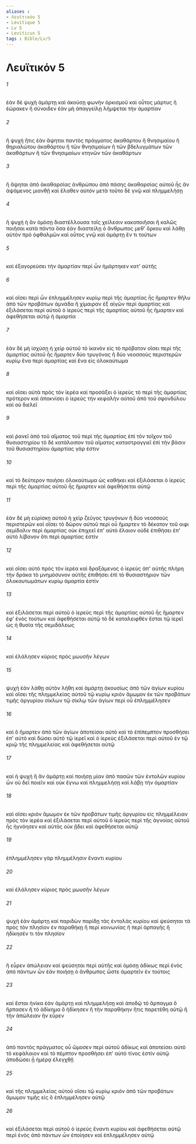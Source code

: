 ```yaml
---
aliases : 
- Λευϊτικόν 5
- Lévitique 5
- Lv 5
- Leviticus 5
tags : Bible/Lv/5
---
```


# Λευϊτικόν 5

###### 1
ἐὰν δὲ ψυχὴ ἁμάρτῃ καὶ ἀκούσῃ φωνὴν ὁρκισμοῦ καὶ οὗτος μάρτυς ἢ ἑώρακεν ἢ σύνοιδεν ἐὰν μὴ ἀπαγγείλῃ λήμψεται τὴν ἁμαρτίαν
###### 2
ἢ ψυχή ἥτις ἐὰν ἅψηται παντὸς πράγματος ἀκαθάρτου ἢ θνησιμαίου ἢ θηριαλώτου ἀκαθάρτου ἢ τῶν θνησιμαίων ἢ τῶν βδελυγμάτων τῶν ἀκαθάρτων ἢ τῶν θνησιμαίων κτηνῶν τῶν ἀκαθάρτων
###### 3
ἢ ἅψηται ἀπὸ ἀκαθαρσίας ἀνθρώπου ἀπὸ πάσης ἀκαθαρσίας αὐτοῦ ἧς ἂν ἁψάμενος μιανθῇ καὶ ἔλαθεν αὐτόν μετὰ τοῦτο δὲ γνῷ καὶ πλημμελήσῃ
###### 4
ἢ ψυχή ἡ ἂν ὀμόσῃ διαστέλλουσα τοῖς χείλεσιν κακοποιῆσαι ἢ καλῶς ποιῆσαι κατὰ πάντα ὅσα ἐὰν διαστείλῃ ὁ ἄνθρωπος μεθ' ὅρκου καὶ λάθῃ αὐτὸν πρὸ ὀφθαλμῶν καὶ οὗτος γνῷ καὶ ἁμάρτῃ ἕν τι τούτων
###### 5
καὶ ἐξαγορεύσει τὴν ἁμαρτίαν περὶ ὧν ἡμάρτηκεν κατ' αὐτῆς
###### 6
καὶ οἴσει περὶ ὧν ἐπλημμέλησεν κυρίῳ περὶ τῆς ἁμαρτίας ἧς ἥμαρτεν θῆλυ ἀπὸ τῶν προβάτων ἀμνάδα ἢ χίμαιραν ἐξ αἰγῶν περὶ ἁμαρτίας καὶ ἐξιλάσεται περὶ αὐτοῦ ὁ ἱερεὺς περὶ τῆς ἁμαρτίας αὐτοῦ ἧς ἥμαρτεν καὶ ἀφεθήσεται αὐτῷ ἡ ἁμαρτία
###### 7
ἐὰν δὲ μὴ ἰσχύσῃ ἡ χεὶρ αὐτοῦ τὸ ἱκανὸν εἰς τὸ πρόβατον οἴσει περὶ τῆς ἁμαρτίας αὐτοῦ ἧς ἥμαρτεν δύο τρυγόνας ἢ δύο νεοσσοὺς περιστερῶν κυρίῳ ἕνα περὶ ἁμαρτίας καὶ ἕνα εἰς ὁλοκαύτωμα
###### 8
καὶ οἴσει αὐτὰ πρὸς τὸν ἱερέα καὶ προσάξει ὁ ἱερεὺς τὸ περὶ τῆς ἁμαρτίας πρότερον καὶ ἀποκνίσει ὁ ἱερεὺς τὴν κεφαλὴν αὐτοῦ ἀπὸ τοῦ σφονδύλου καὶ οὐ διελεῖ
###### 9
καὶ ῥανεῖ ἀπὸ τοῦ αἵματος τοῦ περὶ τῆς ἁμαρτίας ἐπὶ τὸν τοῖχον τοῦ θυσιαστηρίου τὸ δὲ κατάλοιπον τοῦ αἵματος καταστραγγιεῖ ἐπὶ τὴν βάσιν τοῦ θυσιαστηρίου ἁμαρτίας γάρ ἐστιν
###### 10
καὶ τὸ δεύτερον ποιήσει ὁλοκαύτωμα ὡς καθήκει καὶ ἐξιλάσεται ὁ ἱερεὺς περὶ τῆς ἁμαρτίας αὐτοῦ ἧς ἥμαρτεν καὶ ἀφεθήσεται αὐτῷ
###### 11
ἐὰν δὲ μὴ εὑρίσκῃ αὐτοῦ ἡ χεὶρ ζεῦγος τρυγόνων ἢ δύο νεοσσοὺς περιστερῶν καὶ οἴσει τὸ δῶρον αὐτοῦ περὶ οὗ ἥμαρτεν τὸ δέκατον τοῦ οιφι σεμίδαλιν περὶ ἁμαρτίας οὐκ ἐπιχεεῖ ἐπ' αὐτὸ ἔλαιον οὐδὲ ἐπιθήσει ἐπ' αὐτὸ λίβανον ὅτι περὶ ἁμαρτίας ἐστίν
###### 12
καὶ οἴσει αὐτὸ πρὸς τὸν ἱερέα καὶ δραξάμενος ὁ ἱερεὺς ἀπ' αὐτῆς πλήρη τὴν δράκα τὸ μνημόσυνον αὐτῆς ἐπιθήσει ἐπὶ τὸ θυσιαστήριον τῶν ὁλοκαυτωμάτων κυρίῳ ἁμαρτία ἐστίν
###### 13
καὶ ἐξιλάσεται περὶ αὐτοῦ ὁ ἱερεὺς περὶ τῆς ἁμαρτίας αὐτοῦ ἧς ἥμαρτεν ἐφ' ἑνὸς τούτων καὶ ἀφεθήσεται αὐτῷ τὸ δὲ καταλειφθὲν ἔσται τῷ ἱερεῖ ὡς ἡ θυσία τῆς σεμιδάλεως
###### 14
καὶ ἐλάλησεν κύριος πρὸς μωυσῆν λέγων
###### 15
ψυχὴ ἐὰν λάθῃ αὐτὸν λήθη καὶ ἁμάρτῃ ἀκουσίως ἀπὸ τῶν ἁγίων κυρίου καὶ οἴσει τῆς πλημμελείας αὐτοῦ τῷ κυρίῳ κριὸν ἄμωμον ἐκ τῶν προβάτων τιμῆς ἀργυρίου σίκλων τῷ σίκλῳ τῶν ἁγίων περὶ οὗ ἐπλημμέλησεν
###### 16
καὶ ὃ ἥμαρτεν ἀπὸ τῶν ἁγίων ἀποτείσαι αὐτὸ καὶ τὸ ἐπίπεμπτον προσθήσει ἐπ' αὐτὸ καὶ δώσει αὐτὸ τῷ ἱερεῖ καὶ ὁ ἱερεὺς ἐξιλάσεται περὶ αὐτοῦ ἐν τῷ κριῷ τῆς πλημμελείας καὶ ἀφεθήσεται αὐτῷ
###### 17
καὶ ἡ ψυχή ἣ ἂν ἁμάρτῃ καὶ ποιήσῃ μίαν ἀπὸ πασῶν τῶν ἐντολῶν κυρίου ὧν οὐ δεῖ ποιεῖν καὶ οὐκ ἔγνω καὶ πλημμελήσῃ καὶ λάβῃ τὴν ἁμαρτίαν
###### 18
καὶ οἴσει κριὸν ἄμωμον ἐκ τῶν προβάτων τιμῆς ἀργυρίου εἰς πλημμέλειαν πρὸς τὸν ἱερέα καὶ ἐξιλάσεται περὶ αὐτοῦ ὁ ἱερεὺς περὶ τῆς ἀγνοίας αὐτοῦ ἧς ἠγνόησεν καὶ αὐτὸς οὐκ ᾔδει καὶ ἀφεθήσεται αὐτῷ
###### 19
ἐπλημμέλησεν γὰρ πλημμέλησιν ἔναντι κυρίου
###### 20
καὶ ἐλάλησεν κύριος πρὸς μωυσῆν λέγων
###### 21
ψυχὴ ἐὰν ἁμάρτῃ καὶ παριδὼν παρίδῃ τὰς ἐντολὰς κυρίου καὶ ψεύσηται τὰ πρὸς τὸν πλησίον ἐν παραθήκῃ ἢ περὶ κοινωνίας ἢ περὶ ἁρπαγῆς ἢ ἠδίκησέν τι τὸν πλησίον
###### 22
ἢ εὗρεν ἀπώλειαν καὶ ψεύσηται περὶ αὐτῆς καὶ ὀμόσῃ ἀδίκως περὶ ἑνὸς ἀπὸ πάντων ὧν ἐὰν ποιήσῃ ὁ ἄνθρωπος ὥστε ἁμαρτεῖν ἐν τούτοις
###### 23
καὶ ἔσται ἡνίκα ἐὰν ἁμάρτῃ καὶ πλημμελήσῃ καὶ ἀποδῷ τὸ ἅρπαγμα ὃ ἥρπασεν ἢ τὸ ἀδίκημα ὃ ἠδίκησεν ἢ τὴν παραθήκην ἥτις παρετέθη αὐτῷ ἢ τὴν ἀπώλειαν ἣν εὗρεν
###### 24
ἀπὸ παντὸς πράγματος οὗ ὤμοσεν περὶ αὐτοῦ ἀδίκως καὶ ἀποτείσει αὐτὸ τὸ κεφάλαιον καὶ τὸ πέμπτον προσθήσει ἐπ' αὐτό τίνος ἐστίν αὐτῷ ἀποδώσει ᾗ ἡμέρᾳ ἐλεγχθῇ
###### 25
καὶ τῆς πλημμελείας αὐτοῦ οἴσει τῷ κυρίῳ κριὸν ἀπὸ τῶν προβάτων ἄμωμον τιμῆς εἰς ὃ ἐπλημμέλησεν αὐτῷ
###### 26
καὶ ἐξιλάσεται περὶ αὐτοῦ ὁ ἱερεὺς ἔναντι κυρίου καὶ ἀφεθήσεται αὐτῷ περὶ ἑνὸς ἀπὸ πάντων ὧν ἐποίησεν καὶ ἐπλημμέλησεν αὐτῷ
